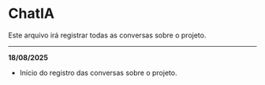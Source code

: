 # ChatIA

Este arquivo irá registrar todas as conversas sobre o projeto.

---

**18/08/2025**
- Início do registro das conversas sobre o projeto.
